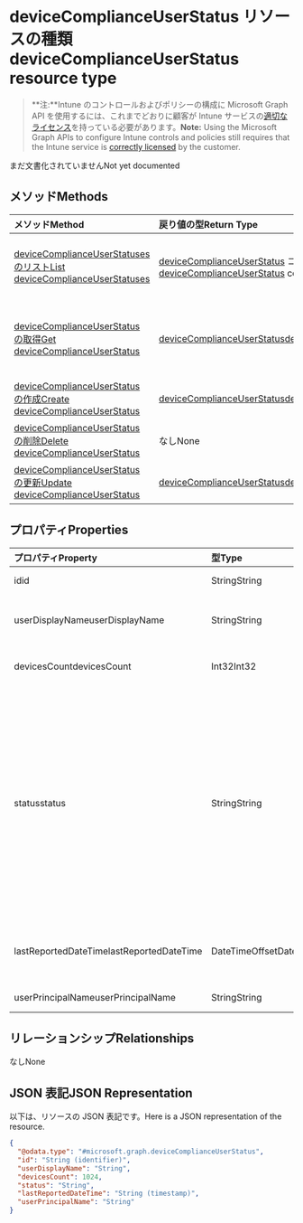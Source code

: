 # <a name="devicecomplianceuserstatus-resource-type"></a><span data-ttu-id="0633b-101">deviceComplianceUserStatus リソースの種類</span><span class="sxs-lookup"><span data-stu-id="0633b-101">deviceComplianceUserStatus resource type</span></span>

> <span data-ttu-id="0633b-102">**注:**Intune のコントロールおよびポリシーの構成に Microsoft Graph API を使用するには、これまでどおりに顧客が Intune サービスの[適切なライセンス](https://go.microsoft.com/fwlink/?linkid=839381)を持っている必要があります。</span><span class="sxs-lookup"><span data-stu-id="0633b-102">**Note:** Using the Microsoft Graph APIs to configure Intune controls and policies still requires that the Intune service is [correctly licensed](https://go.microsoft.com/fwlink/?linkid=839381) by the customer.</span></span>

<span data-ttu-id="0633b-103">まだ文書化されていません</span><span class="sxs-lookup"><span data-stu-id="0633b-103">Not yet documented</span></span>
## <a name="methods"></a><span data-ttu-id="0633b-104">メソッド</span><span class="sxs-lookup"><span data-stu-id="0633b-104">Methods</span></span>
|<span data-ttu-id="0633b-105">メソッド</span><span class="sxs-lookup"><span data-stu-id="0633b-105">Method</span></span>|<span data-ttu-id="0633b-106">戻り値の型</span><span class="sxs-lookup"><span data-stu-id="0633b-106">Return Type</span></span>|<span data-ttu-id="0633b-107">説明</span><span class="sxs-lookup"><span data-stu-id="0633b-107">Description</span></span>|
|:---|:---|:---|
|[<span data-ttu-id="0633b-108">deviceComplianceUserStatuses のリスト</span><span class="sxs-lookup"><span data-stu-id="0633b-108">List deviceComplianceUserStatuses</span></span>](../api/intune_deviceconfig_devicecomplianceuserstatus_list.md)|<span data-ttu-id="0633b-109">[deviceComplianceUserStatus](../resources/intune_deviceconfig_devicecomplianceuserstatus.md) コレクション</span><span class="sxs-lookup"><span data-stu-id="0633b-109">[deviceComplianceUserStatus](../resources/intune_deviceconfig_devicecomplianceuserstatus.md) collection</span></span>|<span data-ttu-id="0633b-110">[deviceComplianceUserStatus](../resources/intune_deviceconfig_devicecomplianceuserstatus.md) オブジェクトのプロパティとリレーションシップをリストします。</span><span class="sxs-lookup"><span data-stu-id="0633b-110">List properties and relationships of the [deviceComplianceUserStatus](../resources/intune_deviceconfig_devicecomplianceuserstatus.md) objects.</span></span>|
|[<span data-ttu-id="0633b-111">deviceComplianceUserStatus の取得</span><span class="sxs-lookup"><span data-stu-id="0633b-111">Get deviceComplianceUserStatus</span></span>](../api/intune_deviceconfig_devicecomplianceuserstatus_get.md)|[<span data-ttu-id="0633b-112">deviceComplianceUserStatus</span><span class="sxs-lookup"><span data-stu-id="0633b-112">deviceComplianceUserStatus</span></span>](../resources/intune_deviceconfig_devicecomplianceuserstatus.md)|<span data-ttu-id="0633b-113">[deviceComplianceUserStatus](../resources/intune_deviceconfig_devicecomplianceuserstatus.md) オブジェクトのプロパティとリレーションシップを読み取ります。</span><span class="sxs-lookup"><span data-stu-id="0633b-113">Read properties and relationships of [plannerAssignedToTaskBoardTaskFormat](../resources/intune_deviceconfig_devicecomplianceuserstatus.md) object.</span></span>|
|[<span data-ttu-id="0633b-114">deviceComplianceUserStatus の作成</span><span class="sxs-lookup"><span data-stu-id="0633b-114">Create deviceComplianceUserStatus</span></span>](../api/intune_deviceconfig_devicecomplianceuserstatus_create.md)|[<span data-ttu-id="0633b-115">deviceComplianceUserStatus</span><span class="sxs-lookup"><span data-stu-id="0633b-115">deviceComplianceUserStatus</span></span>](../resources/intune_deviceconfig_devicecomplianceuserstatus.md)|<span data-ttu-id="0633b-116">新しい [deviceComplianceUserStatus](../resources/intune_deviceconfig_devicecomplianceuserstatus.md) オブジェクトを作成します。</span><span class="sxs-lookup"><span data-stu-id="0633b-116">Create a new [plannerBucket](../resources/intune_deviceconfig_devicecomplianceuserstatus.md) object.</span></span>|
|[<span data-ttu-id="0633b-117">deviceComplianceUserStatus の削除</span><span class="sxs-lookup"><span data-stu-id="0633b-117">Delete deviceComplianceUserStatus</span></span>](../api/intune_deviceconfig_devicecomplianceuserstatus_delete.md)|<span data-ttu-id="0633b-118">なし</span><span class="sxs-lookup"><span data-stu-id="0633b-118">None</span></span>|<span data-ttu-id="0633b-119">[deviceComplianceUserStatus](../resources/intune_deviceconfig_devicecomplianceuserstatus.md) を削除します。</span><span class="sxs-lookup"><span data-stu-id="0633b-119">Deletes a [deviceComplianceUserStatus](../resources/intune_deviceconfig_devicecomplianceuserstatus.md).</span></span>|
|[<span data-ttu-id="0633b-120">deviceComplianceUserStatus の更新</span><span class="sxs-lookup"><span data-stu-id="0633b-120">Update deviceComplianceUserStatus</span></span>](../api/intune_deviceconfig_devicecomplianceuserstatus_update.md)|[<span data-ttu-id="0633b-121">deviceComplianceUserStatus</span><span class="sxs-lookup"><span data-stu-id="0633b-121">deviceComplianceUserStatus</span></span>](../resources/intune_deviceconfig_devicecomplianceuserstatus.md)|<span data-ttu-id="0633b-122">[deviceComplianceUserStatus](../resources/intune_deviceconfig_devicecomplianceuserstatus.md) オブジェクトのプロパティを更新します。</span><span class="sxs-lookup"><span data-stu-id="0633b-122">Update the properties of a [calendar](../resources/intune_deviceconfig_devicecomplianceuserstatus.md) object.</span></span>|

## <a name="properties"></a><span data-ttu-id="0633b-123">プロパティ</span><span class="sxs-lookup"><span data-stu-id="0633b-123">Properties</span></span>
|<span data-ttu-id="0633b-124">プロパティ</span><span class="sxs-lookup"><span data-stu-id="0633b-124">Property</span></span>|<span data-ttu-id="0633b-125">型</span><span class="sxs-lookup"><span data-stu-id="0633b-125">Type</span></span>|<span data-ttu-id="0633b-126">説明</span><span class="sxs-lookup"><span data-stu-id="0633b-126">Description</span></span>|
|:---|:---|:---|
|<span data-ttu-id="0633b-127">id</span><span class="sxs-lookup"><span data-stu-id="0633b-127">id</span></span>|<span data-ttu-id="0633b-128">String</span><span class="sxs-lookup"><span data-stu-id="0633b-128">String</span></span>|<span data-ttu-id="0633b-129">エンティティのキー。</span><span class="sxs-lookup"><span data-stu-id="0633b-129">Name of the entity.</span></span>|
|<span data-ttu-id="0633b-130">userDisplayName</span><span class="sxs-lookup"><span data-stu-id="0633b-130">userDisplayName</span></span>|<span data-ttu-id="0633b-131">String</span><span class="sxs-lookup"><span data-stu-id="0633b-131">String</span></span>|<span data-ttu-id="0633b-132">DevicePolicyStatus のユーザー名です。</span><span class="sxs-lookup"><span data-stu-id="0633b-132">User name of the DevicePolicyStatus.</span></span>|
|<span data-ttu-id="0633b-133">devicesCount</span><span class="sxs-lookup"><span data-stu-id="0633b-133">devicesCount</span></span>|<span data-ttu-id="0633b-134">Int32</span><span class="sxs-lookup"><span data-stu-id="0633b-134">Int32</span></span>|<span data-ttu-id="0633b-135">そのユーザーのデバイスの数です。</span><span class="sxs-lookup"><span data-stu-id="0633b-135">Devices count for that user.</span></span>|
|<span data-ttu-id="0633b-136">status</span><span class="sxs-lookup"><span data-stu-id="0633b-136">status</span></span>|<span data-ttu-id="0633b-137">String</span><span class="sxs-lookup"><span data-stu-id="0633b-137">String</span></span>|<span data-ttu-id="0633b-138">ポリシー レポートのコンプライアンスの状態です。</span><span class="sxs-lookup"><span data-stu-id="0633b-138">Compliance status of the policy report.</span></span> <span data-ttu-id="0633b-139">可能な値は、`unknown`、`notApplicable`、`compliant`、`remediated`、`nonCompliant`、`error`、`conflict` です。</span><span class="sxs-lookup"><span data-stu-id="0633b-139">Possible values are: `unknown`, `notApplicable`, `compliant`, `remediated`, `nonCompliant`, `error`, `conflict`.</span></span>|
|<span data-ttu-id="0633b-140">lastReportedDateTime</span><span class="sxs-lookup"><span data-stu-id="0633b-140">lastReportedDateTime</span></span>|<span data-ttu-id="0633b-141">DateTimeOffset</span><span class="sxs-lookup"><span data-stu-id="0633b-141">DateTimeOffset</span></span>|<span data-ttu-id="0633b-142">ポリシー レポートの最終変更日時です。</span><span class="sxs-lookup"><span data-stu-id="0633b-142">Last modified date time of the policy report.</span></span>|
|<span data-ttu-id="0633b-143">userPrincipalName</span><span class="sxs-lookup"><span data-stu-id="0633b-143">userPrincipalName</span></span>|<span data-ttu-id="0633b-144">String</span><span class="sxs-lookup"><span data-stu-id="0633b-144">String</span></span>|<span data-ttu-id="0633b-145">UserPrincipalName。</span><span class="sxs-lookup"><span data-stu-id="0633b-145">userPrincipalName</span></span>|

## <a name="relationships"></a><span data-ttu-id="0633b-146">リレーションシップ</span><span class="sxs-lookup"><span data-stu-id="0633b-146">Relationships</span></span>
<span data-ttu-id="0633b-147">なし</span><span class="sxs-lookup"><span data-stu-id="0633b-147">None</span></span>
## <a name="json-representation"></a><span data-ttu-id="0633b-148">JSON 表記</span><span class="sxs-lookup"><span data-stu-id="0633b-148">JSON Representation</span></span>
<span data-ttu-id="0633b-149">以下は、リソースの JSON 表記です。</span><span class="sxs-lookup"><span data-stu-id="0633b-149">Here is a JSON representation of the resource.</span></span>
<!-- {
  "blockType": "resource",
  "keyProperty": "id",
  "@odata.type": "microsoft.graph.deviceComplianceUserStatus"
}
-->
``` json
{
  "@odata.type": "#microsoft.graph.deviceComplianceUserStatus",
  "id": "String (identifier)",
  "userDisplayName": "String",
  "devicesCount": 1024,
  "status": "String",
  "lastReportedDateTime": "String (timestamp)",
  "userPrincipalName": "String"
}
```



